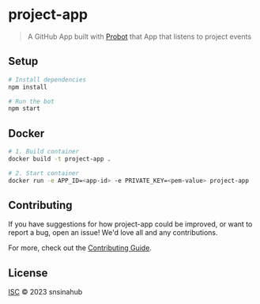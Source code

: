 # project-app

> A GitHub App built with [Probot](https://github.com/probot/probot) that App that listens to project events 

## Setup

```sh
# Install dependencies
npm install

# Run the bot
npm start
```

## Docker

```sh
# 1. Build container
docker build -t project-app .

# 2. Start container
docker run -e APP_ID=<app-id> -e PRIVATE_KEY=<pem-value> project-app
```

## Contributing

If you have suggestions for how project-app could be improved, or want to report a bug, open an issue! We'd love all and any contributions.

For more, check out the [Contributing Guide](CONTRIBUTING.md).

## License

[ISC](LICENSE) © 2023 snsinahub
